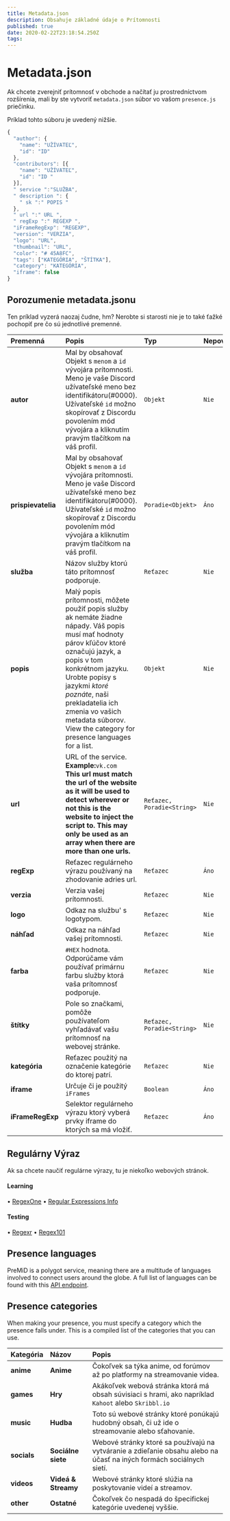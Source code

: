 ```yaml
---
title: Metadata.json
description: Obsahuje základné údaje o Prítomnosti
published: true
date: 2020-02-22T23:18:54.250Z
tags:
---
```


# Metadata.json

Ak chcete zverejniť prítomnosť v obchode a načítať ju prostredníctvom rozšírenia, mali by ste vytvoriť `metadata.json` súbor vo vašom `presence.js` priečinku.

Príklad tohto súboru je uvedený nižšie.

```javascript
{
  "author": {
    "name": "UŽÍVATEĽ",
    "id": "ID"
  },
  "contributors": [{
    "name": "UŽÍVATEĽ",
    "id": "ID "
  }],
  " service ":"SLUŽBA",
  " description ": {
    " sk ":" POPIS "
  },
  " url ":" URL ",
  " regExp ":" REGEXP ",
  "iFrameRegExp": "REGEXP",
  "version": "VERZIA",
  "logo": "URL",
  "thumbnail": "URL",
  "color": "# 45A8FC",
  "tags": ["KATEGÓRIA", "ŠTÍTKA"],
  "category": "KATEGÓRIA",
  "iframe": false
}
```

## Porozumenie metadata.jsonu

Ten príklad vyzerá naozaj čudne, hm? Nerobte si starosti nie je to také ťažké pochopiť pre čo sú jednotlivé premenné.

<table>
  <thead>
    <tr>
      <th style="text-align:left">Premenná</th>
      <th style="text-align:left">Popis</th>
      <th style="text-align:left">Typ</th>
      <th style="text-align:left">Nepovinné</th>
    </tr>
  </thead>
  <tbody>
    <tr>
      <td style="text-align:left"><b>autor</b>
      </td>
      <td style="text-align:left">Mal by obsahovať Objekt s <code>menom</code> a <code>id</code> vývojára prítomnosti. Meno je vaše Discord užívateľské meno bez identifikátoru(#0000). Užívateľské <code>id</code> možno skopírovať z Discordu povolením mód vývojára         a kliknutím pravým tlačítkom na váš profil.</td>
      <td style="text-align:left"><code>Objekt</code>
      </td>
      <td style="text-align:left"><code>Nie</code>
      </td>
    </tr>
    <tr>
      <td style="text-align:left"><b>prispievatelia</b>
      </td>
      <td style="text-align:left">Mal by obsahovať Objekt s <code>menom</code> a <code>id</code> vývojára prítomnosti. Meno je vaše Discord užívateľské meno bez identifikátoru(#0000). Užívateľské <code>id</code> možno skopírovať z Discordu povolením mód vývojára         a kliknutím pravým tlačítkom na váš profil.</td>
      <td style="text-align:left"><code>Poradie&lt;Objekt&gt;</code>
      </td>
      <td style="text-align:left"><code>Áno</code>
      </td>
    </tr>
    <tr>
      <td style="text-align:left"><b>služba</b>
      </td>
      <td style="text-align:left">Názov služby ktorú táto prítomnosť podporuje.</td>
      <td style="text-align:left"><code>Reťazec</code>
      </td>
      <td style="text-align:left"><code>Nie</code>
      </td>
    </tr>
    <tr>
      <td style="text-align:left"><b>popis</b>
      </td>
      <td style="text-align:left">Malý popis prítomnosti, môžete použiť popis služby        ak nemáte žiadne nápady. Váš popis musí mať hodnoty párov kľúčov ktoré označujú jazyk, a popis v tom konkrétnom jazyku. Urobte popisy s jazykmi <i>ktoré poznáte</i>, naši prekladatelia ich zmenia vo vašich metadata súborov. View the category for presence languages for a list. </td>
      <td style="text-align:left"><code>Objekt</code>
      </td>
      <td style="text-align:left"><code>Nie</code>
      </td>
    </tr>
    <tr>
      <td style="text-align:left"><b>url</b>
      </td>
      <td style="text-align:left">URL of the service.<br><b>Example:</b><code>vk.com</code><br>
        <b>This url must match the url of the website as it will be used to detect wherever or not this is the website to inject the script to. This may only be used as an array when there are more than one urls.</b>
      </td>
      <td style="text-align:left"><code>Reťazec, Poradie&lt;String&gt;</code>
      </td>
      <td style="text-align:left"><code>Nie</code>
      </td>
    </tr>
    <tr>
      <td style="text-align:left"><b>regExp</b>
      </td>
      <td style="text-align:left">Reťazec regulárneho výrazu používaný na zhodovanie adries url.</td>
      <td style="text-align:left"><code>Reťazec</code>
      </td>
      <td style="text-align:left"><code>Áno</code>
      </td>
    </tr>
    <tr>
      <td style="text-align:left"><b>verzia</b>
      </td>
      <td style="text-align:left">Verzia vašej prítomnosti.</td>
      <td style="text-align:left"><code>Reťazec</code>
      </td>
      <td style="text-align:left"><code>Nie</code>
      </td>
    </tr>
    <tr>
      <td style="text-align:left"><b>logo</b>
      </td>
      <td style="text-align:left">Odkaz na službu&apos; s logotypom.</td>
      <td style="text-align:left"><code>Reťazec</code>
      </td>
      <td style="text-align:left"><code>Nie</code>
      </td>
    </tr>
    <tr>
      <td style="text-align:left"><b>náhľad</b>
      </td>
      <td style="text-align:left">Odkaz na náhľad vašej prítomnosti.</td>
      <td style="text-align:left"><code>Reťazec</code>
      </td>
      <td style="text-align:left"><code>Nie</code>
      </td>
    </tr>
    <tr>
      <td style="text-align:left"><b>farba</b>
      </td>
      <td style="text-align:left"><code>#HEX</code> hodnota. Odporúčame vám používať primárnu farbu služby        ktorá vaša prítomnosť podporuje.</td>
      <td style="text-align:left"><code>Reťazec</code>
      </td>
      <td style="text-align:left"><code>Nie</code>
      </td>
    </tr>
    <tr>
      <td style="text-align:left"><b>štítky</b>
      </td>
      <td style="text-align:left">Pole so značkami, pomôže používateľom vyhľadávať vašu prítomnosť na webovej stránke.</td>
      <td
      style="text-align:left"><code>Reťazec, Poradie&lt;String&gt;</code>
        </td>
      <td style="text-align:left"><code>Nie</code>
      </td>
    </tr>
    <tr>
      <td style="text-align:left"><b>kategória</b>
      </td>
      <td style="text-align:left">Reťazec použitý na označenie kategórie do ktorej patrí.</td>
      <td style="text-align:left"><code>Reťazec</code>
      </td>
      <td style="text-align:left"><code>Nie</code>
      </td>
    </tr>
    <tr>
      <td style="text-align:left"><b>iframe</b>
      </td>
      <td style="text-align:left">Určuje či je použitý <code>iFrames</code></td>
      <td style="text-align:left"><code>Boolean</code>
      </td>
      <td style="text-align:left"><code>Áno</code>
      </td>
    </tr>
    <tr>
      <td style="text-align:left"><b>iFrameRegExp</b>
      </td>
      <td style="text-align:left">Selektor regulárneho výrazu ktorý vyberá prvky iframe do ktorých sa má vložiť.</td>
      <td style="text-align:left"><code>Reťazec</code>
      </td>
      <td style="text-align:left"><code>Áno</code>
      </td>
    </tr>
  </tbody>
</table>

## Regulárny Výraz

Ak sa chcete naučiť regulárne výrazy, tu je niekoľko webových stránok.

#### Learning

• [RegexOne](https://regexone.com/) • [Regular Expressions Info](https://www.regular-expressions.info/tutorial.html)

#### Testing

• [Regexr](https://regexr.com/) • [Regex101](https://regex101.com/)

## Presence languages

PreMiD is a polygot service, meaning there are a multitude of languages involved to connect users around the globe. A full list of languages can be found with this [API endpoint](https://api.premid.app/v2/langFile/list).

## Presence categories

When making your presence, you must specify a category which the presence falls under. This is a compiled list of the categories that you can use.

<table>
  <thead>
    <tr>
      <th style="text-align:left">Kategória</th>
      <th style="text-align:left">Názov</th>
      <th style="text-align:left">Popis</th>
    </tr>
  </thead>
  <tbody>
    <tr>
      <td style="text-align:left"><b>anime</b></td>
      <td style="text-align:left"><b>Anime</b></td>
      <td style="text-align:left">Čokoľvek sa týka anime, od forúmov až po platformy na streamovanie videa.</td>
      </td>
    </tr>
    <tr>
      <td style="text-align:left"><b>games</b></td>
    <td style="text-align:left"><b>Hry</b></td>
      <td style="text-align:left">Akákoľvek webová stránka ktorá má obsah súvisiaci s hrami, ako napríklad <code>Kahoot</code> alebo <code>Skribbl.io</code></td>
      </td>
    </tr>
    <tr>
      <td style="text-align:left"><b>music</b></td>
    <td style="text-align:left"><b>Hudba</b></td>
      <td style="text-align:left">Toto sú webové stránky ktoré ponúkajú hudobný obsah, či už ide o streamovanie alebo sťahovanie.</td>
      </td>
    </tr>
    <tr>
      <td style="text-align:left"><b>socials</b></td>
        <td style="text-align:left"><b>Sociálne siete</b></td>
      <td style="text-align:left">Webové stránky ktoré sa používajú na vytváranie a zdieľanie obsahu alebo na účasť na iných formách sociálnych sietí.</td>
      </td>
    </tr>
    <tr>
      <td style="text-align:left"><b>videos</b></td>
        <td style="text-align:left"><b>Videá & Streamy</b></td>
      <td style="text-align:left">Webové stránky ktoré slúžia na poskytovanie videí a streamov.</td>
      </td>
    </tr>
    <tr>
      <td style="text-align:left"><b>other</b></td>
    <td style="text-align:left"><b>Ostatné</b></td>
      <td style="text-align:left">Čokoľvek čo nespadá do špecifickej kategórie uvedenej vyššie.</td>
      </td>
    </tr>
  </tbody>
</table>